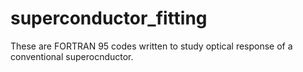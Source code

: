 # superconductor_fitting
These are FORTRAN 95 codes written to study optical response of a conventional superocnductor. 
